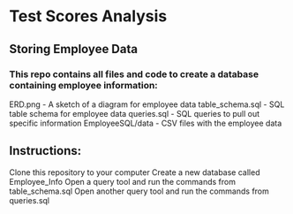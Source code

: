 # Test Scores Analysis

## Storing Employee Data

### This repo contains all files and code to create a database containing employee information:

ERD.png - A sketch of a diagram for employee data
table_schema.sql - SQL table schema for employee data
queries.sql - SQL queries to pull out specific information
EmployeeSQL/data - CSV files with the employee data

## Instructions:
Clone this repository to your computer
Create a new database called Employee_Info
Open a query tool and run the commands from table_schema.sql
Open another query tool and run the commands from queries.sql
